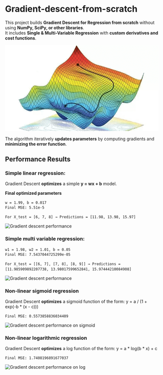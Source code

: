 # Gradient-descent-from-scratch
This project builds **Gradient Descent for Regression from scratch** without using **NumPy, SciPy, or other libraries**.  
It includes **Single & Multi-Variable Regression** with **custom derivatives and cost functions**.

<img src="./assets/grad-descent.png" alt="Gradient descent visualized">

The algorithm iteratively **updates parameters** by computing gradients and **minimizing the error function**.

## **Performance Results**  

### Simple linear regression:

Gradient Descent **optimizes** a simple **y = wx + b** model.

**Final optimized parameters**
```
w = 1.99, b = 0.017
Final MSE: 5.51e-5
```

```For X_test = [6, 7, 8] → Predictions = [11.98, 13.98, 15.97]```

<img src="./assets/simple-linear-regression.png" alt="Gradient descent performance">

### Simple multi variable regression:
```
w1 = 1.98, w2 = 1.01, b = 0.05
Final MSE: 7.5437044725299e-05
```

```For X_test = [[6, 7], [7, 8], [8, 9]] → Predictions = [11.985909892207738, 13.98017599652841, 15.97444210084908]```

<img src="./assets/multi-linear-regression.png" alt="Gradient descent performance">

### Non-linear sigmoid regression

Gradient Descent **optimizes** a sigmoid function of the form: y = a / (1 + exp(-b * (x - c)))

```
Final MSE: 0.5573858836034409
```

<img src="./assets/sigmoid-function.png" alt="Gradient descent performance on sigmoid">

### Non-linear logarithmic regression

Gradient Descent **optimizes** a log function of the form: y = a * log(b * x) + c

```
Final MSE: 1.7408196891677037
```
<img src="./assets/log-function.png" alt="Gradient descent performance on log">
